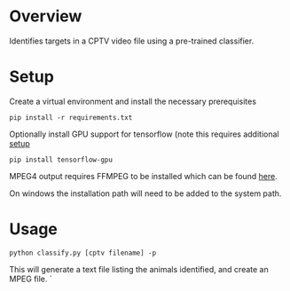 
# Overview

Identifies targets in a CPTV video file using a pre-trained classifier.

# Setup

Create a virtual environment and install the necessary prerequisites 

`pip install -r requirements.txt`

Optionally install GPU support for tensorflow (note this requires additional [setup](https://www.tensorflow.org/install/)

`pip install tensorflow-gpu`  

MPEG4 output requires FFMPEG to be installed which can be found [here](https://www.ffmpeg.org/).  

On windows the installation path will need to be added to the system path. 


# Usage

`python classify.py [cptv filename] -p`

This will generate a text file listing the animals identified, and create an MPEG file.   `

